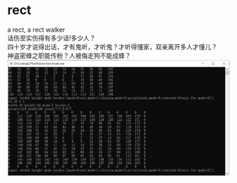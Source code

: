 # rect
a rect,  a rect walker
<br/>
话伤至实伤得有多少话!多少人？
<br/>
四十岁才说得出话，才有鬼听，才听鬼？才听得懂家，双亲离开多人才懂儿？
<br/>
神盗密蜂之职能传粉？人被侮走狗不能成蜂？
<br/>
<img src="long_rect.png"/>